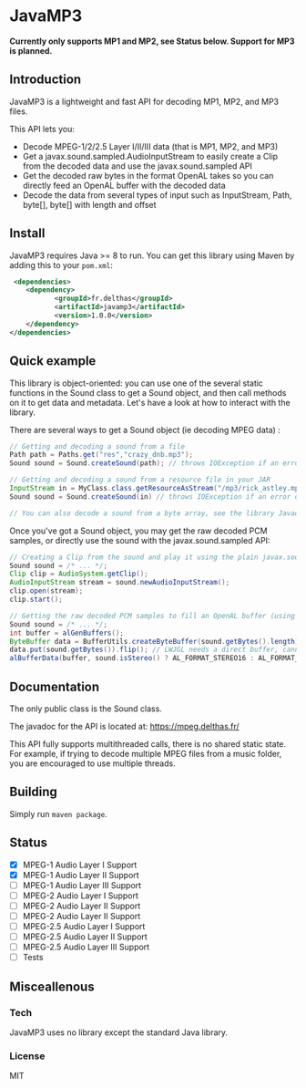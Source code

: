 # JavaMP3

**Currently only supports MP1 and MP2, see Status below. Support for MP3 is planned.**

## Introduction

JavaMP3 is a lightweight and fast API for decoding MP1, MP2, and MP3 files.

This API lets you:
- Decode MPEG-1/2/2.5 Layer I/II/III data (that is MP1, MP2, and MP3)
- Get a javax.sound.sampled.AudioInputStream to easily create a Clip from the decoded data and use the javax.sound.sampled API
- Get the decoded raw bytes in the format OpenAL takes so you can directly feed an OpenAL buffer with the decoded data
- Decode the data from several types of input such as InputStream, Path, byte[], byte[] with length and offset

## Install

JavaMP3 requires Java >= 8 to run. You can get this library using Maven by adding this to your ```pom.xml```:

```xml
 <dependencies>
    <dependency>       
           <groupId>fr.delthas</groupId>
           <artifactId>javamp3</artifactId>
           <version>1.0.0</version>
    </dependency>
</dependencies>
```


## Quick example

This library is object-oriented: you can use one of the several static functions in the Sound class to get a Sound object, and then call methods on it to get data and metadata. Let's have a look at how to interact with the library.


There are several ways to get a Sound object (ie decoding MPEG data) :

```java
// Getting and decoding a sound from a file
Path path = Paths.get("res","crazy_dnb.mp3");
Sound sound = Sound.createSound(path); // throws IOException if an error occured while reading the file or decoding its data

// Getting and decoding a sound from a resource file in your JAR
InputStream in = MyClass.class.getResourceAsStream("/mp3/rick_astley.mp3");
Sound sound = Sound.createSound(in) // throws IOException if an error occured while reading the resource file or decoding its data

// You can also decode a sound from a byte array, see the library Javadoc
```

Once you've got a Sound object, you may get the raw decoded PCM samples, or directly use the sound with the javax.sound.sampled API:


```java
// Creating a Clip from the sound and play it using the plain javax.sound.sampled API
Sound sound = /* ... */;
Clip clip = AudioSystem.getClip();
AudioInputStream stream = sound.newAudioInputStream();
clip.open(stream);
clip.start();

// Getting the raw decoded PCM samples to fill an OpenAL buffer (using LWJGL)
Sound sound = /* ... */;
int buffer = alGenBuffers();
ByteBuffer data = BufferUtils.createByteBuffer(sound.getBytes().length);
data.put(sound.getBytes()).flip(); // LWJGL needs a direct buffer, cannot simply wrap the array 
alBufferData(buffer, sound.isStereo() ? AL_FORMAT_STEREO16 : AL_FORMAT_MONO16, data, sound.getSamplingFrequency());

```

## Documentation

The only public class is the Sound class.

The javadoc for the API is located at: https://mpeg.delthas.fr/

This API fully supports multithreaded calls, there is no shared static state. For example, if trying to decode multiple MPEG files from a music folder, you are encouraged to use multiple threads.

## Building

Simply run ```maven package```.


## Status

- [X] MPEG-1 Audio Layer I Support
- [X] MPEG-1 Audio Layer II Support
- [ ] MPEG-1 Audio Layer III Support
- [ ] MPEG-2 Audio Layer I Support
- [ ] MPEG-2 Audio Layer II Support
- [ ] MPEG-2 Audio Layer II Support
- [ ] MPEG-2.5 Audio Layer I Support
- [ ] MPEG-2.5 Audio Layer II Support
- [ ] MPEG-2.5 Audio Layer III Support
- [ ] Tests

## Misceallenous

### Tech

JavaMP3 uses no library except the standard Java library.

### License

MIT
